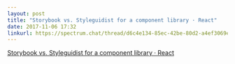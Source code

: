 ```yaml
---
layout: post
title: "Storybook vs. Styleguidist for a component library · React"
date: 2017-11-06 17:32
linkurl: https://spectrum.chat/thread/d6c4e134-85ec-42be-80d2-a4ef3069ed3d
---
```


[Storybook vs. Styleguidist for a component library · React](https://spectrum.chat/thread/d6c4e134-85ec-42be-80d2-a4ef3069ed3d)

> 